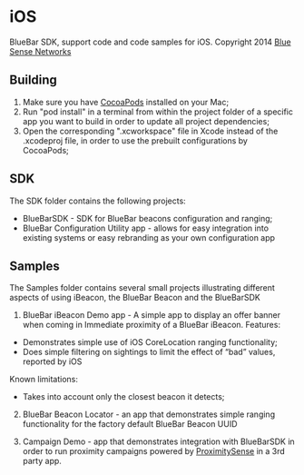 # iOS


BlueBar SDK, support code and code samples for iOS. 
Copyright 2014 [Blue Sense Networks](http://bluesensenetworks.com)

## Building

1. Make sure you have [CocoaPods](http://cocoapods.org/) installed on your Mac;
2. Run "pod install" in a terminal from within the project folder of a specific app you want to build in order to update all project dependencies;
3. Open the corresponding ".xcworkspace" file in Xcode instead of the .xcodeproj file, in order to use the prebuilt configurations by CocoaPods;



## SDK

The SDK folder contains the following projects:
- BlueBarSDK - SDK for BlueBar beacons configuration and ranging;
- BlueBar Configuration Utility app - allows for easy integration into existing systems or easy rebranding as your own configuration app



## Samples

The Samples folder contains several small projects illustrating different aspects of using iBeacon, the BlueBar Beacon and the BlueBarSDK

1. BlueBar iBeacon Demo app - A simple app to display an offer banner when coming in Immediate proximity of a BlueBar iBeacon.
Features:
- Demonstrates simple use of iOS CoreLocation ranging functionality;
- Does simple filtering on sightings to limit the effect of “bad” values, reported by iOS

Known limitations:
- Takes into account only the closest beacon it detects;

2. BlueBar Beacon Locator - an app that demonstrates simple ranging functionality for the factory default BlueBar Beacon UUID

3. Campaign Demo - app that demonstrates integration with BlueBarSDK in order to run proximity campaigns powered by [ProximitySense](http://ProximitySense.com) in a 3rd party app. 
